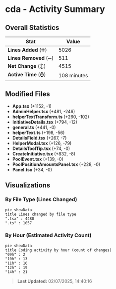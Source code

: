 # cda - Activity Summary 

## Overall Statistics

| Stat                   | Value                                                             |
| ---------------------- | ----------------------------------------------------------------- |
| **Lines Added** (➕)   | 5026                                          |
| **Lines Removed** (➖) | 511                                        |
| **Net Change** (↕)    | 4515                |
| **Active Time** (⌚)   | 108 minutes |


## Modified Files
- **App.tsx** (+1152, -1)
- **AdminHelper.tsx** (+481, -246)
- **helperTextTransform.ts** (+260, -102)
- **InitiativeDetails.tsx** (+794, -12)
- **general.ts** (+441, -0)
- **helperText.ts** (+198, -56)
- **DetailsField.tsx** (+267, -7)
- **HelperModal.tsx** (+126, -79)
- **DetailsToolTip.tsx** (+74, -0)
- **CreateInitiative.tsx** (+832, -8)
- **PoolEvent.tsx** (+139, -0)
- **PoolPositionAmountsPanel.tsx** (+228, -0)
- **Panel.tsx** (+34, -0)

## Visualizations

### By File Type (Lines Changed)

```mermaid
pie showData
title Lines changed by file type
".tsx" : 4480
".ts" : 1057
```

### By Hour (Estimated Activity Count)

```mermaid
pie showData
title Coding activity by hour (count of changes)
"09h" : 2
"10h" : 13
"11h" : 16
"12h" : 19
"14h" : 21
```


> **Last Updated:** 02/07/2025, 14:40:16